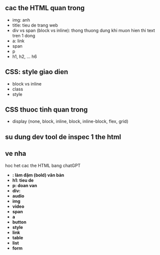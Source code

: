 ## cac the HTML quan trong
- img: anh
- title: tieu de trang web
- div vs span (block vs inline): thong thuong dung khi muon hien thi text tren 1 dong
- a: link
- span
- p
- h1, h2, ... h6
## CSS: style giao dien
- block vs inline
- class
- style

## CSS thuoc tinh quan trong
- display (none, block, inline, block, inline-block, flex, grid)

## su dung dev tool de inspec 1 the html


## ve nha
hoc het cac the HTML bang chatGPT

- <b>: làm đậm (bold) văn bản
- h1: tieu de
- p: doan van
- div:
- audio
- img
- video
- span
- a
- button
- style
- link
- table
- list
- form
  
